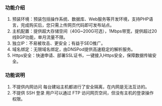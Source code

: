 ### 功能介绍

1. 预装环境：预装包括操作系统、数据库、Web服务等开发环境，支持PHP语言，完成购买后，您只需上传网页代码即可发布站点。
2. 主机配置：提供超大存储空间（40G~200G可选），1Mbps带宽，提供超过20线BGP功能，单月流量不限。
3. 独立IP：不易被攻击、更安全；有益于SEO推广。
4. 域名绑定：无限域名绑定，由DNSPod提供高速稳定的解析服务。
6. Https安全：快速申请、部署SSL证书，一键接入Https安全，保障数据传输安全。

### 功能说明

1. 不提供内网访问
 每台建站主机都进行了安全隔离，在内网是无法互访的。
2. 不提供 SSH 登录
 用户可以通过 FTP 访问网页空间，但没有主机的登录操作权限。

